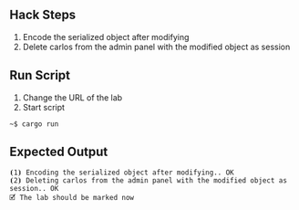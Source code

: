## Hack Steps

1. Encode the serialized object after modifying
2. Delete carlos from the admin panel with the modified object as session

## Run Script

1. Change the URL of the lab
2. Start script

```
~$ cargo run
```

## Expected Output

```
⦗1⦘ Encoding the serialized object after modifying.. OK
⦗2⦘ Deleting carlos from the admin panel with the modified object as session.. OK
🗹 The lab should be marked now
```

